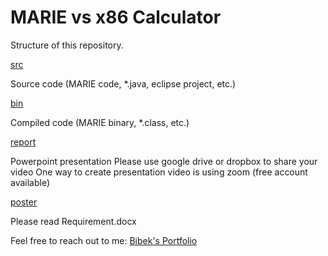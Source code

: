 # MARIE vs x86 Calculator

Structure of this repository.

[src](https://github.com/bbekgit/MARIE-vs-x86-Calculator/tree/main/src)

Source code (MARIE code, *.java, eclipse project, etc.)

[bin](https://github.com/bbekgit/MARIE-vs-x86-Calculator/tree/main/bin)

Compiled code (MARIE binary, *.class, etc.)

[report](https://github.com/bbekgit/MARIE-vs-x86-Calculator/tree/main/report)

Powerpoint presentation
Please use google drive or dropbox to share your video
One way to create presentation video is using zoom (free account available)

[poster](https://github.com/bbekgit/MARIE-vs-x86-Calculator/tree/main/poster)

Please read Requirement.docx

Feel free to reach out to me: [Bibek's Portfolio](https://bibekgupta.com)

<div class="screenshot-framename">
	<img "https://thumbs.dreamstime.com/b/positive-negative-plus-minus-assessment-red-green-buttons-shadow-simple-concept-pros-cons-list-advantages-disadvantages-126208220.jpg" />
</div>
